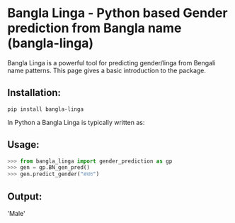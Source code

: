Bangla Linga - Python based Gender prediction from Bangla name (bangla-linga)
==========================

Bangla Linga is a powerful tool for predicting gender/linga from Bengali name patterns.
This page gives a basic introduction to the package.

## Installation:

```
pip install bangla-linga
```

In Python a Bangla Linga is typically written as:

## Usage:
```python
>>> from bangla_linga import gender_prediction as gp
>>> gen = gp.BN_gen_pred()
>>> gen.predict_gender("রাহাত")
```
## Output:
'Male'
